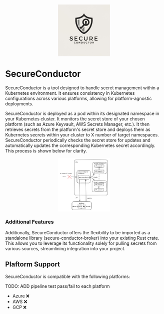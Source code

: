 <p align="center">
  <img align="center" width="33%" src="./docs/images/secure-conductor.png" >
</p>

# SecureConductor
SecureConductor is a tool designed to handle secret management within a Kubernetes environment. It ensures consistency in Kubernetes configurations across various platforms, allowing for platform-agnostic deployments.  

SecureConductor is deployed as a pod within its designated namespace in your Kubernetes cluster. It monitors the secret store of your chosen platform (such as Azure Keyvault, AWS Secrets Manager, etc.). It then retrieves secrets from the platform's secret store and deploys them as Kubernetes secrets within your cluster to X number of target namespaces. SecureConductor periodically checks the secret store for updates and automatically updates the corresponding Kubernetes secret accordingly. This process is shown below for clarity.

<p align="center">
  <img align="center" width="33%" src="./docs/images/basic-operation.png" >
</p>

### Additional Features
Additionally, SecureConductor offers the flexibility to be imported as a standalone library (secure-conductor-broker) into your existing Rust crate. This allows you to leverage its functionality solely for pulling secrets from various sources, streamlining integration into your project.

## Plaftorm Support
SecureConductor is compatible with the following platforms:

<!----> TODO: ADD pipeline test pass/fail to each platform
- Azure :x:
- AWS :x:
- GCP :x:
